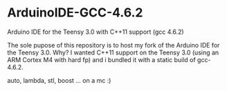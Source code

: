 ArduinoIDE-GCC-4.6.2
====================

Arduino IDE for the Teensy 3.0 with C++11 support (gcc 4.6.2)

The sole pupose of this repository is to host my fork of the Arduino IDE  for the Teensy 3.0.
Why? I wanted C++11 support on the Teensy 3.0 (using an ARM Cortex M4 with hard fp)  and i bundled it with a static 
build of gcc-4.6.2.

auto, lambda, stl, boost ... on a mc :)
